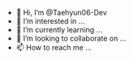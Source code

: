 - 👋 Hi, I’m @Taehyun06-Dev
- 👀 I’m interested in ...
- 🌱 I’m currently learning ...
- 💞️ I’m looking to collaborate on ...
- 📫 How to reach me ...

<!--- 작성중 !--->

